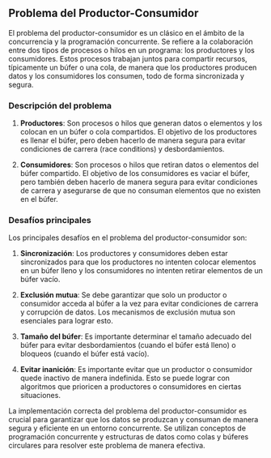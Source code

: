 ## Problema del Productor-Consumidor

El problema del productor-consumidor es un clásico en el ámbito de la concurrencia y la programación concurrente. Se refiere a la colaboración entre dos tipos de procesos o hilos en un programa: los productores y los consumidores. Estos procesos trabajan juntos para compartir recursos, típicamente un búfer o una cola, de manera que los productores producen datos y los consumidores los consumen, todo de forma sincronizada y segura.

### Descripción del problema

1. **Productores**: Son procesos o hilos que generan datos o elementos y los colocan en un búfer o cola compartidos. El objetivo de los productores es llenar el búfer, pero deben hacerlo de manera segura para evitar condiciones de carrera (race conditions) y desbordamientos.

2. **Consumidores**: Son procesos o hilos que retiran datos o elementos del búfer compartido. El objetivo de los consumidores es vaciar el búfer, pero también deben hacerlo de manera segura para evitar condiciones de carrera y asegurarse de que no consuman elementos que no existen en el búfer.

### Desafíos principales

Los principales desafíos en el problema del productor-consumidor son:

1. **Sincronización**: Los productores y consumidores deben estar sincronizados para que los productores no intenten colocar elementos en un búfer lleno y los consumidores no intenten retirar elementos de un búfer vacío.

2. **Exclusión mutua**: Se debe garantizar que solo un productor o consumidor acceda al búfer a la vez para evitar condiciones de carrera y corrupción de datos. Los mecanismos de exclusión mutua son esenciales para lograr esto.

3. **Tamaño del búfer**: Es importante determinar el tamaño adecuado del búfer para evitar desbordamientos (cuando el búfer está lleno) o bloqueos (cuando el búfer está vacío).

4. **Evitar inanición**: Es importante evitar que un productor o consumidor quede inactivo de manera indefinida. Esto se puede lograr con algoritmos que prioricen a productores o consumidores en ciertas situaciones.

La implementación correcta del problema del productor-consumidor es crucial para garantizar que los datos se produzcan y consuman de manera segura y eficiente en un entorno concurrente. Se utilizan conceptos de programación concurrente y estructuras de datos como colas y búferes circulares para resolver este problema de manera efectiva.
